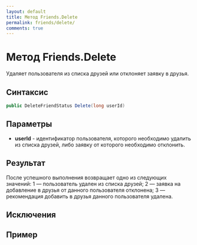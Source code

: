 ```yaml
---
layout: default
title: Метод Friends.Delete
permalink: friends/delete/
comments: true
---
```

# Метод Friends.Delete
Удаляет пользователя из списка друзей или отклоняет заявку в друзья.

## Синтаксис
```csharp
public DeleteFriendStatus Delete(long userId)
```

## Параметры
+ **userId** - идентификатор пользователя, которого необходимо удалить из списка друзей, либо заявку от которого необходимо отклонить.

## Результат
После успешного выполнения возвращает одно из следующих значений:
1 — пользователь удален из списка друзей;
2 — заявка на добавление в друзья от данного пользователя отклонена;
3 — рекомендация добавить в друзья данного пользователя удалена.

## Исключения

## Пример
```csharp

```
